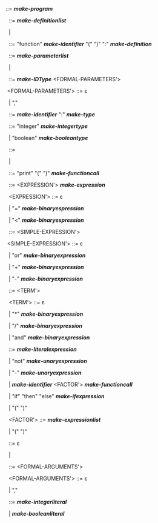 <PROGRAM> ::=     <DEFINITION-LIST> ***make-program***



&nbsp;   <DEFINITION-LIST> ::= ***make-definitionlist***

&nbsp;                       | <DEFINITION> <DEFINITION-LIST>



&nbsp;        <DEFINITION> ::= "function" <IDENTIFIER> ***make-identifier*** "(" <PARAMETER-LIST>  ")" ":" <TYPE> <BODY> ***make-definition***



&nbsp;    <PARAMETER-LIST> ::= ***make-parameterlist***

&nbsp;                       | <FORMAL-PARAMETERS>



&nbsp; <FORMAL-PARAMETERS> ::= <ID-WITH-TYPE> ***make-IDType*** <FORMAL-PARAMETERS'>



&nbsp;<FORMAL-PARAMETERS'> ::= ε

&nbsp;			| "," <FORMAL-PARAMETERS>



&nbsp;      <ID-WITH-TYPE> ::= <IDENTIFIER> ***make-identifier*** ":" <TYPE> ***make-type***



&nbsp;              <TYPE> ::= "integer" ***make-integertype***

&nbsp;                       | "boolean" ***make-booleantype***



&nbsp;              <BODY> ::= <PRINT-EXPRESSION> <BODY>

&nbsp;                       | <EXPRESSION>



&nbsp;  <PRINT-EXPRESSION> ::= "print" "(" <EXPRESSION> ")" ***make-functioncall***



&nbsp;	 <EXPRESSION> ::= <SIMPLE-EXPRESSION> <EXPRESSION'> ***make-expression***



&nbsp;	<EXPRESSION'> ::= ε

&nbsp;			| "=" ***make-binaryespression*** <SIMPLE-EXPRESSION>

&nbsp;			| "<" ***make-binaryespression*** <SIMPLE-EXPRESSION>



&nbsp; <SIMPLE-EXPRESSION> ::= <TERM> <SIMPLE-EXPRESSION'>



&nbsp;<SIMPLE-EXPRESSION'> ::= ε

&nbsp;			| "or" ***make-binaryexpression*** <TERM> 

&nbsp;			| "+" ***make-binaryexpression*** <TERM> 

&nbsp;			| "-" ***make-binaryexpression*** <TERM>





&nbsp;              <TERM> ::= <FACTOR> <TERM'>



&nbsp;	      <TERM'> ::= ε

&nbsp;			| "\*"  ***make-binaryexpression*** <FACTOR>

&nbsp;			| "/" ***make-binaryexpression*** <FACTOR> 

&nbsp;			| "and" ***make-binaryexpression*** <FACTOR> 



&nbsp;            <FACTOR> ::= <LITERAL> ***make-literalexpression***

&nbsp;                       | "not" ***make-unaryexpression*** <FACTOR> 

&nbsp;                       | "-" ***make-unaryexpression*** <FACTOR> 

&nbsp;                       | <IDENTIFIER> ***make-identifier*** <FACTOR'> ***make-functioncall***

&nbsp;                       | "if" <EXPRESSION> "then" <EXPRESSION> "else" <EXPRESSION> ***make-ifexpression***

&nbsp;                       | "(" <EXPRESSION> ")" 

&nbsp;	    <FACTOR'> ::= ***make-expressionlist***

&nbsp;			| "(" <ARGUMENT-LIST> ")"



&nbsp;     <ARGUMENT-LIST> ::= ε

&nbsp;                       | <FORMAL-ARGUMENTS>



&nbsp;  <FORMAL-ARGUMENTS> ::= <EXPRESSION> <FORMAL-ARGUMENTS'>



&nbsp; <FORMAL-ARGUMENTS'> ::= ε

&nbsp;			| "," <FORMAL-ARGUMENTS>



&nbsp;           <LITERAL> ::= <INTEGER-LITERAL> ***make-integerliteral***

&nbsp;                       | <BOOLEAN-LITERAL> ***make-booleanliteral***

